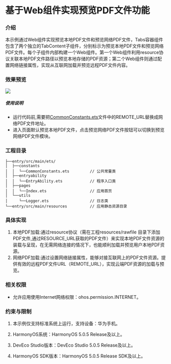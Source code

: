 # 基于Web组件实现预览PDF文件功能

### 介绍

本示例通过Web组件实现预览本地PDF文件和预览网络PDF文件，Tabs容器组件包含了两个独立的TabContent子组件，分别标示为预览本地PDF文件和预览网络PDF文件。每个子组件内部构建一个Web组件。第一个Web组件利用resource协议关联本地PDF文件路径以预览本地存储的PDF资源；第二个Web组件则通过配置网络链接属性，实现从互联网加载并预览远程PDF文件内容。

### 效果预览

![](screenshots/device/WebPDFViewer.gif)


##### 使用说明

- 运行代码前,需要把[CommonConstants.ets](entry/src/main/ets/constants/CommonConstants.ets)文件中的REMOTE_URL替换成网络PDF文件地址。
- 进入页面默认预览本地PDF文件，点击预览网络PDF文件按钮可以切换到预览网络PDF文件模块。

### 工程目录

```
├──entry/src/main/ets/
│  ├──constants
│  │  └──CommonConstants.ets         // 公共常量类
│  ├──entryability
│  │  └──EntryAbility.ets            // 程序入口类
│  ├──pages
│  │  └──Index.ets                   // 应用首页
│  └──utils
│     └──Logger.ets                  // 日志类
└──entry/src/main/resources          // 应用静态资源目录
```

### 具体实现

1. 本地PDF加载:通过resource协议（需在工程resources/rawfile 目录下添加PDF文件,通过RESOURCE_URL获取的PDF文件）来实现本地PDF文件资源的装载与呈现，在无需网络连接的情况下，也能顺利加载并预览用户本地PDF资源。
2. 网络PDF加载:通过设置网络链接属性，能够对接互联网上的PDF文件资源。提供有效的远程PDF文件URL（REMOTE_URL），实现云端PDF资源的加载与预览。

### 相关权限

- 允许应用使用Internet网络权限：ohos.permission.INTERNET。

### 约束与限制

1. 本示例仅支持标准系统上运行，支持设备：华为手机。

2. HarmonyOS系统：HarmonyOS 5.0.5 Release及以上。

3. DevEco Studio版本：DevEco Studio 5.0.5 Release及以上。

4. HarmonyOS SDK版本：HarmonyOS 5.0.5 Release SDK及以上。
